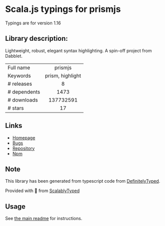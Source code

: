 
# Scala.js typings for prismjs

Typings are for version 1.16

## Library description:
Lightweight, robust, elegant syntax highlighting. A spin-off project from Dabblet.

|                    |                 |
| ------------------ | :-------------: |
| Full name          | prismjs |
| Keywords           | prism, highlight |
| # releases         | 8 |
| # dependents       | 1473 |
| # downloads        | 137732591 |
| # stars            | 17 |

## Links
- [Homepage](https://github.com/PrismJS/prism#readme)
- [Bugs](https://github.com/PrismJS/prism/issues)
- [Repository](https://github.com/PrismJS/prism)
- [Npm](https://www.npmjs.com/package/prismjs)
    


## Note
This library has been generated from typescript code from [DefinitelyTyped](https://definitelytyped.org).

Provided with :purple_heart: from [ScalablyTyped](https://github.com/oyvindberg/ScalablyTyped)

## Usage
See [the main readme](../../readme.md) for instructions.



